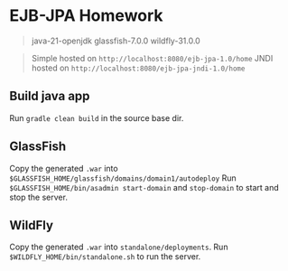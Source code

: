 # EJB-JPA Homework

> java-21-openjdk
> glassfish-7.0.0
> wildfly-31.0.0

> Simple hosted on `http://localhost:8080/ejb-jpa-1.0/home`
> JNDI hosted on `http://localhost:8080/ejb-jpa-jndi-1.0/home`

## Build java app

Run `gradle clean build` in the source base dir.

## GlassFish

Copy the generated `.war` into `$GLASSFISH_HOME/glassfish/domains/domain1/autodeploy`
Run `$GLASSFISH_HOME/bin/asadmin start-domain` and `stop-domain` to start and stop the server.

## WildFly

Copy the generated `.war` into `standalone/deployments`.
Run `$WILDFLY_HOME/bin/standalone.sh` to run the server.
